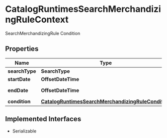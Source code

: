 

# CatalogRuntimesSearchMerchandizingRuleContext

SearchMerchandizingRule Condition

## Properties

| Name | Type | Description | Notes |
|------------ | ------------- | ------------- | -------------|
|**searchType** | **SearchType** |  |  [optional] |
|**startDate** | **OffsetDateTime** | StartDate |  [optional] |
|**endDate** | **OffsetDateTime** | Defaults to MAXDATE |  [optional] |
|**condition** | [**CatalogRuntimesSearchMerchandizingRuleCondition**](CatalogRuntimesSearchMerchandizingRuleCondition.md) |  |  [optional] |


## Implemented Interfaces

* Serializable


